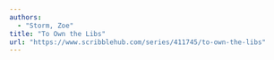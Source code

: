 ```yaml
---
authors:
  - "Storm, Zoe"
title: "To Own the Libs"
url: "https://www.scribblehub.com/series/411745/to-own-the-libs"
---
```



